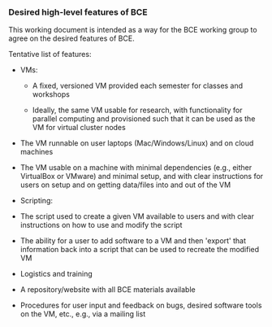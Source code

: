### Desired high-level features of BCE

This working document is intended as a way for the BCE working group to agree on the desired features of BCE.

Tentative list of features:

 * VMs:

   - A fixed, versioned VM provided each semester for classes and workshops

   -  Ideally, the same VM usable for research, with functionality for parallel computing and provisioned such that it can be used as the VM for virtual cluster nodes

  - The VM runnable on user laptops (Mac/Windows/Linux) and on cloud machines

  - The VM usable on a machine with minimal dependencies (e.g., either VirtualBox or VMware) and minimal setup, and with clear instructions for users on setup and on getting data/files into and out of the VM

 * Scripting:

  - The script used to create a given VM available to users and with clear instructions on how to use and modify the script

  - The ability for a user to add software to a VM and then 'export' that information back into a script that can be used to recreate the modified VM

 * Logistics and training
 
  - A repository/website with all BCE materials available

  - Procedures for user input and feedback on bugs, desired software tools on the VM, etc., e.g., via a mailing list



